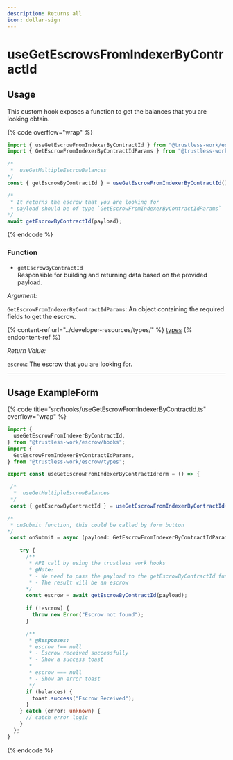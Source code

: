 ```yaml
---
description: Returns all
icon: dollar-sign
---
```


# useGetEscrowsFromIndexerByContractId

## Usage

This custom hook exposes a function to get the balances that you are looking obtain.

{% code overflow="wrap" %}
```typescript
import { useGetEscrowFromIndexerByContractId } from "@trustless-work/escrow/hooks";
import { GetEscrowFromIndexerByContractIdParams } from "@trustless-work/escrow/types";

/*
 *  useGetMultipleEscrowBalances
*/
const { getEscrowByContractId } = useGetEscrowFromIndexerByContractId();

/* 
 * It returns the escrow that you are looking for
 * payload should be of type `GetEscrowFromIndexerByContractIdParams`
*/
await getEscrowByContractId(payload);
```
{% endcode %}

### Function

* `getEscrowByContractId` \
  Responsible for building and returning data based on the provided payload.

_Argument:_

`GetEscrowFromIndexerByContractIdParams`: An object containing the required fields to get the escrow.

{% content-ref url="../developer-resources/types/" %}
[types](../developer-resources/types/)
{% endcontent-ref %}

_Return Value:_

`escrow`: The escrow that you are looking for.

***

## Usage ExampleForm

{% code title="src/hooks/useGetEscrowFromIndexerByContractId.ts" overflow="wrap" %}
```typescript
import {
  useGetEscrowFromIndexerByContractId,
} from "@trustless-work/escrow/hooks";
import {
  GetEscrowFromIndexerByContractIdParams, 
} from "@trustless-work/escrow/types";

export const useGetEscrowFromIndexerByContractIdForm = () => {

 /*
  *  useGetMultipleEscrowBalances
 */
 const { getEscrowByContractId } = useGetEscrowFromIndexerByContractId();

/*
 * onSubmit function, this could be called by form button
*/
 const onSubmit = async (payload: GetEscrowFromIndexerByContractIdParams) => {

    try {
      /**
       * API call by using the trustless work hooks
       * @Note:
       * - We need to pass the payload to the getEscrowByContractId function
       * - The result will be an escrow
      */
      const escrow = await getEscrowByContractId(payload);
      
      if (!escrow) {
        throw new Error("Escrow not found");
      }

      /**
       * @Responses:
       * escrow !== null
       * - Escrow received successfully
       * - Show a success toast
       *
       * escrow === null
       * - Show an error toast
       */
      if (balances) {
        toast.success("Escrow Received");
      }
    } catch (error: unknown) {
      // catch error logic
    }
  };
}

```
{% endcode %}

